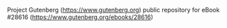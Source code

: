 Project Gutenberg (https://www.gutenberg.org) public repository for eBook #28616 (https://www.gutenberg.org/ebooks/28616)
